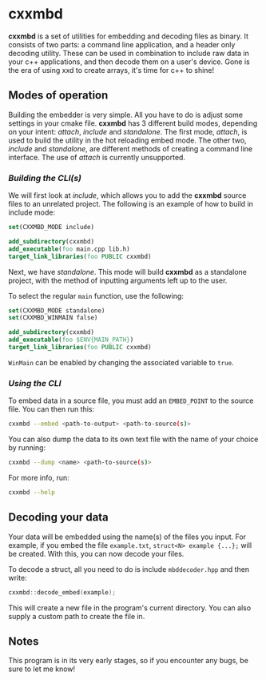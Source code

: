 # cxxmbd

**cxxmbd** is a set of utilities for embedding and decoding files as binary. 
It consists of two parts: a command line application, and a header only decoding utility. 
These can be used in combination to include raw data in your c++ applications, and then decode them on a user's device. 
Gone is the era of using xxd to create arrays, it's time for c++ to shine!

## Modes of operation

Building the embedder is very simple. All you have to do is adjust some settings in your cmake file.
**cxxmbd** has 3 different build modes, depending on your intent: *attach*, *include* and *standalone*.
The first mode, *attach*, is used to build the utility in the hot reloading embed mode.
The other two, *include* and *standalone*, are different methods of creating a command line interface. 
The use of *attach* is currently unsupported.

### *Building the CLI(s)*

We will first look at *include*, which allows you to add the **cxxmbd** source files 
to an unrelated project. The following is an example of how to build in include mode:
```cmake
set(CXXMBD_MODE include)

add_subdirectory(cxxmbd)
add_executable(foo main.cpp lib.h)
target_link_libraries(foo PUBLIC cxxmbd)
```

Next, we have *standalone*. This mode will build **cxxmbd** as a standalone project, with the method of inputting
arguments left up to the user.

To select the regular ``main`` function, use the following:
```cmake
set(CXXMBD_MODE standalone)
set(CXXMBD_WINMAIN false)

add_subdirectory(cxxmbd)
add_executable(foo $ENV{MAIN_PATH})
target_link_libraries(foo PUBLIC cxxmbd)
```
``WinMain`` can be enabled by changing the associated variable to ``true``.

### *Using the CLI*

To embed data in a source file, you must add an ``EMBED_POINT`` to the source file. You can then run this:
```bash
cxxmbd --embed <path-to-output> <path-to-source(s)>
```
You can also dump the data to its own text file with the name of your choice by running:
```bash
cxxmbd --dump <name> <path-to-source(s)>
```
For more info, run:
```bash
cxxmbd --help
```

## Decoding your data

Your data will be embedded using the name(s) of the files you input. For example, if you embed the file ``example.txt``, 
``struct<N> example {...};`` will be created. With this, you can now decode your files.

To decode a struct, all you need to do is include ``mbddecoder.hpp`` and then write:
```cpp
cxxmbd::decode_embed(example);
```
This will create a new file in the program's current directory. You can also supply a custom path to create the file in.

## Notes

This program is in its very early stages, so if you encounter any bugs, be sure to let me know!
